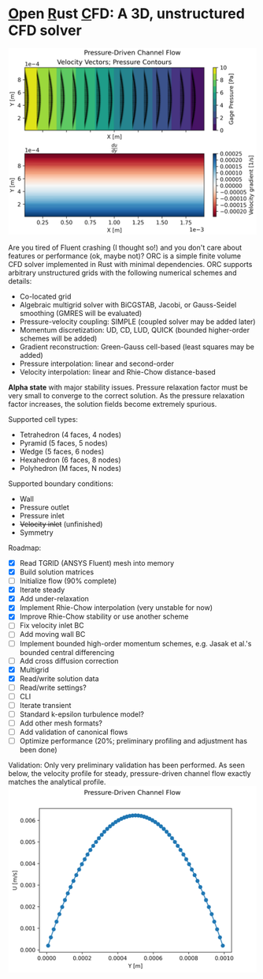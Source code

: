 # <ins>O</ins>pen <ins>R</ins>ust <ins>C</ins>FD: A 3D, unstructured CFD solver

![Channel flow contour plots](./examples/channel_flow_contour_plots.png)

Are you tired of Fluent crashing (I thought so!) and you don't care about
features or performance (ok, maybe not)? ORC is a simple finite volume CFD
solver implemented in Rust with minimal dependencies. ORC supports arbitrary
unstructured grids with the following numerical schemes and details:
- Co-located grid
- Algebraic multigrid solver with BiCGSTAB, Jacobi, or Gauss-Seidel smoothing (GMRES will be evaluated)
- Pressure-velocity coupling: SIMPLE (coupled solver may be added later)
- Momentum discretization: UD, CD, LUD, QUICK (bounded higher-order schemes will be added)
- Gradient reconstruction: Green-Gauss cell-based (least squares may be added)
- Pressure interpolation: linear and second-order
- Velocity interpolation: linear and Rhie-Chow distance-based

**Alpha state** with major stability issues. Pressure relaxation factor must be very
small to converge to the correct solution. As the pressure relaxation factor
increases, the solution fields become extremely spurious. 

Supported cell types:
- Tetrahedron (4 faces, 4 nodes)
- Pyramid (5 faces, 5 nodes)
- Wedge (5 faces, 6 nodes)
- Hexahedron (6 faces, 8 nodes)
- Polyhedron (M faces, N nodes)

Supported boundary conditions:
- Wall
- Pressure outlet
- Pressure inlet
- ~~Velocity inlet~~ (unfinished)
- Symmetry

Roadmap:
- [X] Read TGRID (ANSYS Fluent) mesh into memory
- [X] Build solution matrices
- [ ] Initialize flow (90% complete)
- [X] Iterate steady
- [X] Add under-relaxation
- [X] Implement Rhie-Chow interpolation (very unstable for now)
- [X] Improve Rhie-Chow stability or use another scheme
- [ ] Fix velocity inlet BC
- [ ] Add moving wall BC
- [ ] Implement bounded high-order momentum schemes, e.g. Jasak et al.'s bounded central differencing
- [ ] Add cross diffusion correction
- [X] Multigrid
- [X] Read/write solution data
- [ ] Read/write settings?
- [ ] CLI
- [ ] Iterate transient
- [ ] Standard k-epsilon turbulence model?
- [ ] Add other mesh formats?
- [ ] Add validation of canonical flows
- [ ] Optimize performance (20%; preliminary profiling and adjustment has been done)

Validation:
Only very preliminary validation has been performed. As seen below, the
velocity profile for steady, pressure-driven channel flow exactly matches the
analytical profile.
![Channel flow velocity profile](./examples/channel_flow_velocity_profile.png)
